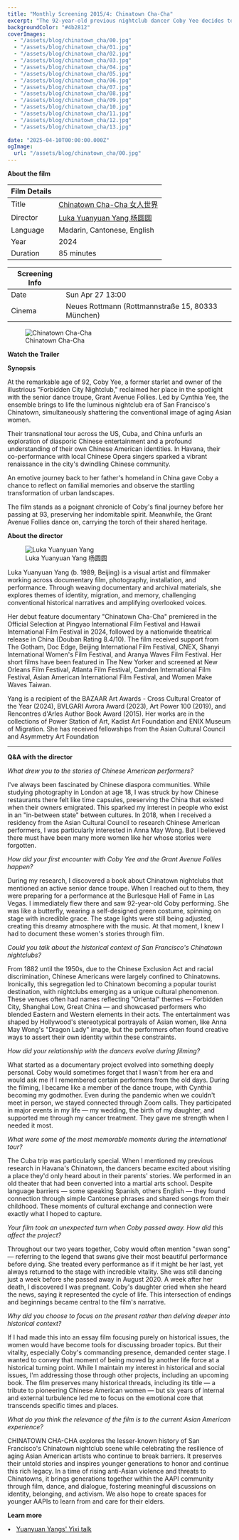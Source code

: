 ```yaml
---
title: "Monthly Screening 2015/4: Chinatown Cha-Cha"
excerpt: "The 92-year-old previous nightclub dancer Coby Yee decides to get back on stage again after joining the senior dance troupe Grant Avenue Follies. Together they go on a tour for the last time, bridging once isolated Chinese communities in the US, Cuba and China."
backgroundColor: "#4b2812"
coverImages:
  - "/assets/blog/chinatown_cha/00.jpg"
  - "/assets/blog/chinatown_cha/01.jpg"
  - "/assets/blog/chinatown_cha/02.jpg"
  - "/assets/blog/chinatown_cha/03.jpg"
  - "/assets/blog/chinatown_cha/04.jpg"
  - "/assets/blog/chinatown_cha/05.jpg"
  - "/assets/blog/chinatown_cha/06.jpg"
  - "/assets/blog/chinatown_cha/07.jpg"
  - "/assets/blog/chinatown_cha/08.jpg"
  - "/assets/blog/chinatown_cha/09.jpg"
  - "/assets/blog/chinatown_cha/10.jpg"
  - "/assets/blog/chinatown_cha/11.jpg"
  - "/assets/blog/chinatown_cha/12.jpg"
  - "/assets/blog/chinatown_cha/13.jpg"
  
date: "2025-04-10T00:00:00.000Z"
ogImage:
  url: "/assets/blog/chinatown_cha/00.jpg" 
---
```


**About the film**


| Film Details| |
|---|---|
| Title|<a href="https://www.chinatownchacha.com" class="text-white  hover:underline duration-200">Chinatown Cha-Cha 女人世界</a> |
| Director | <a href="https://www.lukayangworks.com/" class="text-white  hover:underline duration-200">Luka Yuanyuan Yang 杨圆圆</a> |
| Language| Madarin, Cantonese, English |
| Year| 2024 |
| Duration| 85 minutes |

| Screening Info | |
|---|---|
| Date | Sun Apr 27 13:00 |
| Cinema | Neues Rottmann (Rottmannstraße 15, 80333 München) |



<figure>
  <img src="/assets/blog/chinatown_cha/poster1.jpg" alt="Chinatown Cha-Cha" />
  <figcaption>Chinatown Cha-Cha</figcaption>
</figure>

**Watch the Trailer**

<div class="youtube-embed" data-video-id="x5aMBEIdkK8" data-title="CHINATOWN CHA-CHA Official Trailer
"></div>

**Synopsis**

At the remarkable age of 92, Coby Yee, a former starlet and owner of the illustrious "Forbidden City Nightclub," reclaimed her place in the spotlight with the senior dance troupe, Grant Avenue Follies. Led by Cynthia Yee, the ensemble brings to life the luminous nightclub era of San Francisco's Chinatown, simultaneously shattering the conventional image of aging Asian women.

Their transnational tour across the US, Cuba, and China unfurls an exploration of diasporic
Chinese entertainment and a profound understanding of their own Chinese American identities. In Havana, their co-performance with local Chinese Opera singers sparked a vibrant renaissance in the city's dwindling Chinese community.

An emotive journey back to her father's homeland in China gave Coby a chance to reflect on
familial memories and observe the startling transformation of urban landscapes.

The film stands as a poignant chronicle of Coby's final journey before her passing at 93,
preserving her indomitable spirit. Meanwhile, the Grant Avenue Follies dance on, carrying the
torch of their shared heritage.


**About the director**

<figure>
  <img src="/assets/blog/chinatown_cha/yuanyuanyang.jpg" alt="Luka Yuanyuan Yang" />
  <figcaption>Luka Yuanyuan Yang 杨圆圆</figcaption>
</figure>

Luka Yuanyuan Yang (b. 1989, Beijing) is a visual artist and filmmaker working across
documentary film, photography, installation, and performance. Through weaving documentary
and archival materials, she explores themes of identity, migration, and memory, challenging
conventional historical narratives and amplifying overlooked voices.

Her debut feature documentary "Chinatown Cha-Cha" premiered in the Official Selection at
Pingyao International Film Festival and Hawaii International Film Festival in 2024, followed by a nationwide theatrical release in China (Douban Rating 8.4/10). The film received support from The Gotham, Doc Edge, Beijing International Film Festival, CNEX, Shanyi International Women's Film Festival, and Aranya Waves Film Festival. Her short films have been featured in The New Yorker and screened at New Orleans Film Festival, Atlanta Film Festival, Camden International Film Festival, Asian American International Film Festival, and Women Make Waves Taiwan.

Yang is a recipient of the BAZAAR Art Awards - Cross Cultural Creator of the Year (2024),
BVLGARI Avrora Award (2023), Art Power 100 (2019), and Rencontres d'Arles Author Book Award
(2015). Her works are in the collections of Power Station of Art, Kadist Art Foundation and ENIX Museum of Migration. She has received fellowships from the Asian Cultural Council and
Asymmetry Art Foundation

___
**Q&A with the director**


_What drew you to the stories of Chinese American performers?_

I've always been fascinated by Chinese diaspora communities. While studying photography in London at age 18, I was struck by how Chinese restaurants there felt like time capsules, preserving the China that existed when their owners emigrated. This sparked my interest in people who exist in an "in-between state" between cultures. In 2018, when I received a residency from the Asian Cultural Council to research Chinese American performers, I was particularly interested in Anna May Wong. But I believed there must have been many more women like her whose stories were forgotten.


_How did your first encounter with Coby Yee and the Grant Avenue Follies happen?_

During my research, I discovered a book about Chinatown nightclubs that mentioned an active senior dance troupe. When I reached out to them, they were preparing for a performance at the Burlesque Hall of Fame in Las Vegas. I immediately flew there and saw 92-year-old Coby performing. She was like a butterfly, wearing a self-designed green costume, spinning on stage with incredible grace. The stage lights were still being adjusted, creating this dreamy atmosphere with the music. At that moment, I knew I had to document these women's stories through film.


_Could you talk about the historical context of San Francisco's Chinatown nightclubs?_

From 1882 until the 1950s, due to the Chinese Exclusion Act and racial discrimination, Chinese Americans were largely confined to Chinatowns. Ironically, this segregation led to Chinatown becoming a popular tourist destination, with nightclubs emerging as a unique cultural phenomenon. These venues often had names reflecting "Oriental" themes — Forbidden City, Shanghai Low, Great China — and showcased performers who blended Eastern and Western elements in their acts. The entertainment was shaped by Hollywood's stereotypical portrayals of Asian women, like Anna May Wong's "Dragon Lady" image, but the performers often found creative ways to assert their own identity within these constraints.


_How did your relationship with the dancers evolve during filming?_

What started as a documentary project evolved into something deeply personal. Coby would sometimes forget that I wasn't from her era and would ask me if I remembered certain performers from the old days. During the filming, I became like a member of the dance troupe, with Cynthia becoming my godmother. Even during the pandemic when we couldn't meet in person, we stayed connected through Zoom calls. They participated in major events in my life — my wedding, the birth of my daughter, and supported me through my cancer treatment. They gave me strength when I needed it most.


_What were some of the most memorable moments during the international tour?_

The Cuba trip was particularly special. When I mentioned my previous research in Havana's Chinatown, the dancers became excited about visiting a place they'd only heard about in their parents' stories. We performed in an old theater that had been converted into a martial arts school. Despite language barriers — some speaking Spanish, others English — they found connection through simple Cantonese phrases and shared songs from their childhood. These moments of cultural exchange and connection were exactly what I hoped to capture.


_Your film took an unexpected turn when Coby passed away. How did this affect the project?_

Throughout our two years together, Coby would often mention "swan song" — referring to the legend that swans give their most beautiful performance before dying. She treated every performance as if it might be her last, yet always returned to the stage with incredible vitality. She was still dancing just a week before she passed away in August 2020. A week after her death, I discovered I was pregnant. Coby's daughter cried when she heard the news, saying it represented the cycle of life. This intersection of endings and beginnings became central to the film's narrative.


_Why did you choose to focus on the present rather than delving deeper into historical context?_

If I had made this into an essay film focusing purely on historical issues, the women would have become tools for discussing broader topics. But their vitality, especially Coby's commanding presence, demanded center stage. I wanted to convey that moment of being moved by another life force at a historical turning point. While I maintain my interest in historical and social issues, I'm addressing those through other projects, including an upcoming book. The film preserves many historical threads, including its title — a tribute to pioneering Chinese American women — but six years of internal and external turbulence led me to focus on the emotional core that transcends specific times and places.

_What do you think the relevance of the film is to the current Asian American experience?_

CHINATOWN CHA-CHA explores the lesser-known history of San Francisco's Chinatown nightclub scene while celebrating the resilience of aging Asian American artists who continue to break barriers. It preserves their untold stories and inspires younger generations to honor and continue this rich legacy. In a time of rising anti-Asian violence and threats to Chinatowns, it brings generations together within the AAPI community through film, dance, and dialogue, fostering meaningful discussions on identity, belonging, and activism. We also hope to create spaces for younger AAPIs to learn from and care for their elders.


**Learn more**

• &nbsp; <a href="https://youtu.be/6gUCRgL1lCE?feature=shared" class="text-white hover:underline duration-200">Yuanyuan Yangs' Yixi talk</a>